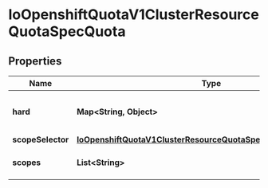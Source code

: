 
# IoOpenshiftQuotaV1ClusterResourceQuotaSpecQuota

## Properties
Name | Type | Description | Notes
------------ | ------------- | ------------- | -------------
**hard** | **Map&lt;String, Object&gt;** | hard is the set of desired hard limits for each named resource. More info: https://kubernetes.io/docs/concepts/policy/resource-quotas/ |  [optional]
**scopeSelector** | [**IoOpenshiftQuotaV1ClusterResourceQuotaSpecQuotaScopeSelector**](IoOpenshiftQuotaV1ClusterResourceQuotaSpecQuotaScopeSelector.md) |  |  [optional]
**scopes** | **List&lt;String&gt;** | A collection of filters that must match each object tracked by a quota. If not specified, the quota matches all objects. |  [optional]



